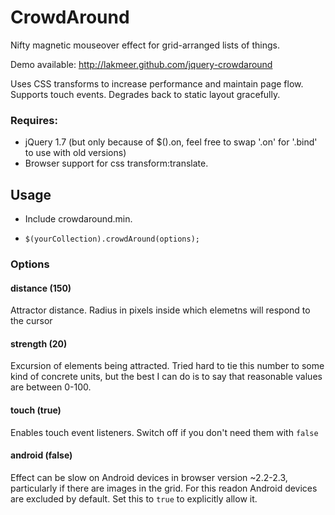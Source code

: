 CrowdAround
===========

Nifty magnetic mouseover effect for grid-arranged lists of things.

Demo available: http://lakmeer.github.com/jquery-crowdaround

Uses CSS transforms to increase performance and maintain page flow. Supports touch events.
Degrades back to static layout gracefully.


### Requires:

* jQuery 1.7  (but only because of $().on, feel free to swap '.on' for '.bind' to use with old versions)
* Browser support for css transform:translate.


Usage
-----

- Include crowdaround.min.

- `$(yourCollection).crowdAround(options);`


### Options

#### distance (150)

Attractor distance. Radius in pixels inside which elemetns will respond to the cursor


#### strength (20)

Excursion of elements being attracted. Tried hard to tie this number to some kind of concrete units,
but the best I can do is to say that reasonable values are between 0-100.


#### touch (true)

Enables touch event listeners. Switch off if you don't need them with `false`


#### android (false)

Effect can be slow on Android devices in browser version ~2.2-2.3, particularly if there are images 
in the grid. For this readon Android devices are excluded by default. Set this to `true` to explicitly
allow it.


